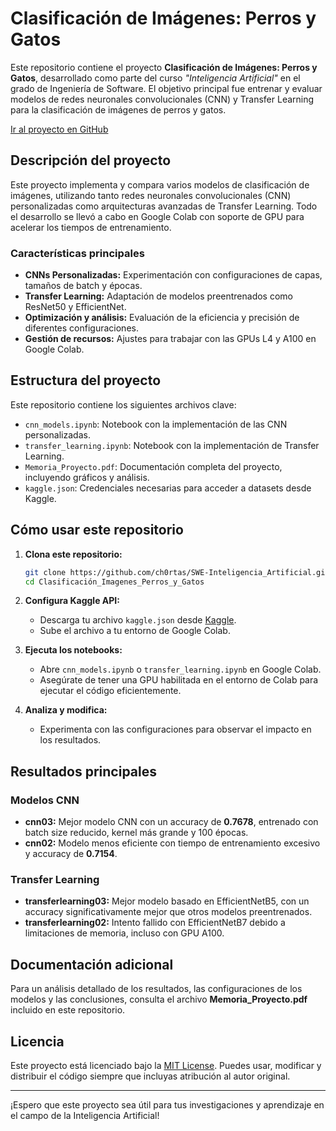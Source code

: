 # Clasificación de Imágenes: Perros y Gatos

Este repositorio contiene el proyecto **Clasificación de Imágenes: Perros y Gatos**, desarrollado como parte del curso _"Inteligencia Artificial"_ en el grado de Ingeniería de Software. El objetivo principal fue entrenar y evaluar modelos de redes neuronales convolucionales (CNN) y Transfer Learning para la clasificación de imágenes de perros y gatos.

[Ir al proyecto en GitHub](https://github.com/ch0rtas/SWE-Inteligencia_Artificial/tree/main/Clasificación_Imagenes_Perros_y_Gatos)

## Descripción del proyecto

Este proyecto implementa y compara varios modelos de clasificación de imágenes, utilizando tanto redes neuronales convolucionales (CNN) personalizadas como arquitecturas avanzadas de Transfer Learning. Todo el desarrollo se llevó a cabo en Google Colab con soporte de GPU para acelerar los tiempos de entrenamiento.

### Características principales
- **CNNs Personalizadas:** Experimentación con configuraciones de capas, tamaños de batch y épocas.  
- **Transfer Learning:** Adaptación de modelos preentrenados como ResNet50 y EfficientNet.  
- **Optimización y análisis:** Evaluación de la eficiencia y precisión de diferentes configuraciones.  
- **Gestión de recursos:** Ajustes para trabajar con las GPUs L4 y A100 en Google Colab.  

## Estructura del proyecto

Este repositorio contiene los siguientes archivos clave:  
- `cnn_models.ipynb`: Notebook con la implementación de las CNN personalizadas.  
- `transfer_learning.ipynb`: Notebook con la implementación de Transfer Learning.  
- `Memoria_Proyecto.pdf`: Documentación completa del proyecto, incluyendo gráficos y análisis.  
- `kaggle.json`: Credenciales necesarias para acceder a datasets desde Kaggle.  

## Cómo usar este repositorio

1. **Clona este repositorio:**  
   ```bash
   git clone https://github.com/ch0rtas/SWE-Inteligencia_Artificial.git
   cd Clasificación_Imagenes_Perros_y_Gatos
   ```

2. **Configura Kaggle API:**  
   - Descarga tu archivo `kaggle.json` desde [Kaggle](https://www.kaggle.com/).  
   - Sube el archivo a tu entorno de Google Colab.  

3. **Ejecuta los notebooks:**  
   - Abre `cnn_models.ipynb` o `transfer_learning.ipynb` en Google Colab.  
   - Asegúrate de tener una GPU habilitada en el entorno de Colab para ejecutar el código eficientemente.  

4. **Analiza y modifica:**  
   - Experimenta con las configuraciones para observar el impacto en los resultados.  

## Resultados principales

### Modelos CNN
- **cnn03:** Mejor modelo CNN con un accuracy de **0.7678**, entrenado con batch size reducido, kernel más grande y 100 épocas.  
- **cnn02:** Modelo menos eficiente con tiempo de entrenamiento excesivo y accuracy de **0.7154**.  

### Transfer Learning
- **transferlearning03:** Mejor modelo basado en EfficientNetB5, con un accuracy significativamente mejor que otros modelos preentrenados.  
- **transferlearning02:** Intento fallido con EfficientNetB7 debido a limitaciones de memoria, incluso con GPU A100.  

## Documentación adicional

Para un análisis detallado de los resultados, las configuraciones de los modelos y las conclusiones, consulta el archivo **Memoria_Proyecto.pdf** incluido en este repositorio.  

## Licencia

Este proyecto está licenciado bajo la [MIT License](LICENSE). Puedes usar, modificar y distribuir el código siempre que incluyas atribución al autor original.  

---

¡Espero que este proyecto sea útil para tus investigaciones y aprendizaje en el campo de la Inteligencia Artificial!
